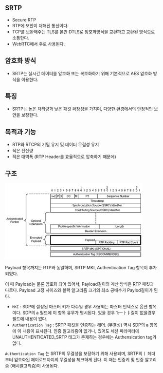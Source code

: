 ## SRTP

- Secure RTP
- RTP에 보안이 더해진 통신이다.
- TCP를 보완해주는 TLS를 본딴 DTLS로 암호화방식을 교환하고 교환된 방식으로 소통한다.
- WebRTC에서 주로 사용된다.



## 암호화 방식

- SRTP는 실시간 데이터를 암호화 또는 복호화하기 위해 기본적으로 AES 암호화 방식을 이용한다.



## 특징

- SRTP는 높은 처리량과 낮은 패킷 확장성을 가지며, 다양한 환경에서의 안정적인 보안을 보장한다.



## 목적과 기능

- RTP와 RTCP의 기밀 유지 및 데이터 무결성 유지
- 적은 전산량
- 적은 대역폭  (RTP Header를 효율적으로 압축하기 때문에)



## 구조

![srtp](./images/srtp.gif)

Payload 항목까지는 RTP와 동일하며, SRTP MKI, Authentication Tag 항목이 추가되었다.

이 때 Payload는 물론 암호화 되어 있어서, Payload길이의 계산 방식은 RTP 패킷과 다르다. Payload 고정 사이즈와 블럭 알고리즘 크기의 최소 공배수가 Paylod길이가 된다.

- `MKI` : SDP에 설정된 마스터 키가 다수일 경우 사용되는 마스터 인덱스로 옵션 항목이다. SDP의 a 필드에 이 항목 유무가 명시된다. 있을 경우 1:ㅡㅏㅑ길이 없을경우 필드에 내용이 없다.
- `Authentication Tag` : SRTP 패킷을 인증하는 헤더. (무결성) 역시 SDP의 a 항목에 이 내용이 표시된다. 인증 알고리즘이 없거나, 있어도 세션 파라미터에 UNAUTHENTICATED_SRTP 태그가 존재하는 경우에는 Authensication tag가 없다.

`Authentication Tag` 는 SRTP의 무결성을 보장하기 위해 사용되며, SRTP의ㅣ 헤더부터 암호화된 페이로드까지의 무결성을 체크하게 된다. 이 때는 인증키 및 인증 알고리즘 (해시알고리즘)이 사용된다.
